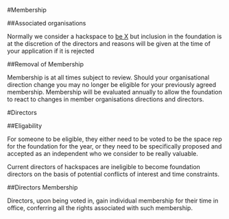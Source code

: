 #Membership

##Associated organisations

Normally we consider a hackspace to [be X](define.md) but inclusion in the foundation is at the discretion of the directors and reasons will be given at the time of your application if it is rejected

##Removal of Membership

Membership is at all times subject to review. Should your organisational direction change you may no longer be eligible for your previously agreed membership. Membership will be evaluated annually to allow the foundation to react to changes in member organisations directions and directors.


#Directors

##Eligability

For someone to be eligible, they either need to be voted to be the space rep for the foundation for the year, or they need to be specifically proposed and accepted as an independent who we consider to be really valuable.

Current directors of hackspaces are ineligible to become foundation directors on the basis of potential conflicts of interest and time constraints.

##Directors Membership

Directors, upon being voted in, gain individual membership for their time in office, conferring all the rights associated with such membership.
